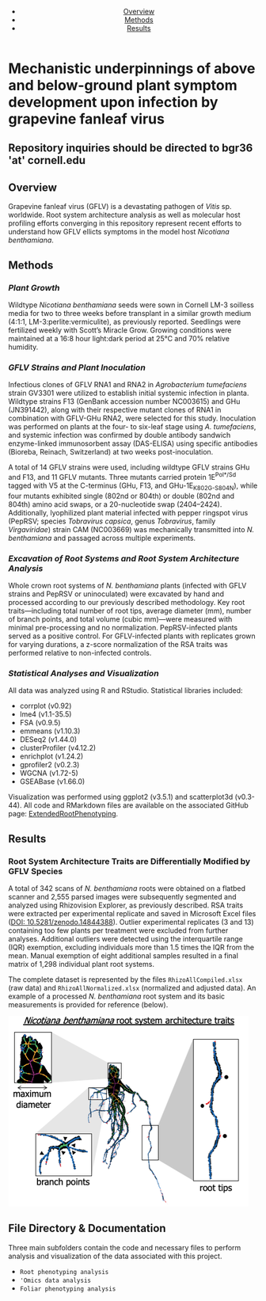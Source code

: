<!DOCTYPE html>
<html lang="en">
  <head>
    <meta charset="UTF-8">
    <meta name="viewport" content="width=device-width, initial-scale=1">
    <link rel="stylesheet" href="styles.css">
    <!-- Optionally include a CSS framework (like Bootstrap) for easier responsiveness -->
  </head>
  <body>
    <!-- Header Section -->
    <header>
      <nav>
        <ul>
          <li><a href="#overview">Overview</a></li>
          <li><a href="#methods">Methods</a></li>
          <li><a href="#results">Results</a></li>
        </ul>
      </nav>
    </header>
      <h1>Mechanistic underpinnings of above and below-ground plant symptom development upon infection by grapevine fanleaf virus</h1>
      <h2>Repository inquiries should be directed to bgr36 'at' cornell.edu</h2>    
    <!-- Main Content -->
    <main>
      <!-- Overview Section -->
      <section id="overview">
        <h2>Overview</h2>
        <p>
          Grapevine fanleaf virus (GFLV) is a devastating pathogen of <em>Vitis</em> sp. worldwide. Root system architecture analysis as well as molecular host profiling efforts converging in this repository represent recent efforts to understand how GFLV ellicts symptoms in the model host <em>Nicotiana benthamiana</em>.
        </p>
      </section>
    <main>
      <!-- Methods Section -->
      <section id="methods">
        <h2>Methods</h2>
        <!-- Plant Growth -->
        <article>
          <h3><em>Plant Growth</em></h3>
          <p>
            Wildtype <em>Nicotiana benthamiana</em> seeds were sown in Cornell LM-3 soilless media for two to three weeks before transplant in a similar growth medium (4:1:1, LM-3:perlite:vermiculite), as previously reported. Seedlings were fertilized weekly with Scott’s Miracle Grow. Growing conditions were maintained at a 16:8 hour light:dark period at 25°C and 70% relative humidity.
          </p>
        </article>
        <!-- GFLV Strains and Plant Inoculation -->
        <article>
          <h3><em>GFLV Strains and Plant Inoculation</em></h3>
          <p>
            Infectious clones of GFLV RNA1 and RNA2 in <em>Agrobacterium tumefaciens</em> strain GV3301 were utilized to establish initial systemic infection in planta. Wildtype strains F13 (GenBank accession number NC003615) and GHu (JN391442), along with their respective mutant clones of RNA1 in combination with GFLV-GHu RNA2, were selected for this study. Inoculation was performed on plants at the four- to six-leaf stage using <em>A. tumefaciens</em>, and systemic infection was confirmed by double antibody sandwich enzyme-linked immunosorbent assay (DAS-ELISA) using specific antibodies (Bioreba, Reinach, Switzerland) at two weeks post-inoculation.
          </p>
          <p>
            A total of 14 GFLV strains were used, including wildtype GFLV strains GHu and F13, and 11 GFLV mutants. Three mutants carried protein 1E<sup>Pol*/Sd</sup> tagged with V5 at the C-terminus (GHu, F13, and GHu-1E<sub>K802G-S804N</sub>), while four mutants exhibited single (802nd or 804th) or double (802nd and 804th) amino acid swaps, or a 20-nucleotide swap (2404–2424). Additionally, lyophilized plant material infected with pepper ringspot virus (PepRSV; species <em>Tobravirus capsica</em>, genus <em>Tobravirus</em>, family <em>Virgaviridae</em>) strain CAM (NC003669) was mechanically transmitted into <em>N. benthamiana</em> and passaged across multiple experiments.
          </p>
        </article>
        <!-- Excavation of Root Systems and Analysis -->
        <article>
          <h3><em>Excavation of Root Systems and Root System Architecture Analysis</em></h3>
          <p>
            Whole crown root systems of <em>N. benthamiana</em> plants (infected with GFLV strains and PepRSV or uninoculated) were excavated by hand and processed according to our previously described methodology. Key root traits—including total number of root tips, average diameter (mm), number of branch points, and total volume (cubic mm)—were measured with minimal pre-processing and no normalization. PepRSV-infected plants served as a positive control. For GFLV-infected plants with replicates grown for varying durations, a z-score normalization of the RSA traits was performed relative to non-infected controls.
          </p>
        </article>
        <!-- Statistical Analyses and Visualization -->
        <article>
          <h3><em>Statistical Analyses and Visualization</em></h3>
          <p>
            All data was analyzed using R and RStudio. Statistical libraries included:
          </p>
          <ul>
            <li>corrplot (v0.92)</li>
            <li>lme4 (v1.1-35.5)</li>
            <li>FSA (v0.9.5)</li>
            <li>emmeans (v1.10.3)</li>
            <li>DESeq2 (v1.44.0)</li>
            <li>clusterProfiler (v4.12.2)</li>
            <li>enrichplot (v1.24.2)</li>
            <li>gprofiler2 (v0.2.3)</li>
            <li>WGCNA (v1.72-5)</li>
            <li>GSEABase (v1.66.0)</li>
          </ul>
          <p>
            Visualization was performed using ggplot2 (v3.5.1) and scatterplot3d (v0.3-44). All code and RMarkdown files are available on the associated GitHub page: <a href="https://github.com/brandon-roy/ExtendedRootPhenotyping">ExtendedRootPhenotyping</a>.
          </p>
        </article>
      </section>
      <!-- Results Section -->
      <section id="results">
        <h2>Results</h2>
        <!-- Root Phenotyping and Data Acquisition -->
        <article>
          <h3>Root System Architecture Traits are Differentially Modified by GFLV Species</h3>
          <p>
            A total of 342 scans of <em>N. benthamiana</em> roots were obtained on a flatbed scanner and 2,555 parsed images were subsequently segmented and analyzed using Rhizovision Explorer, as previously described. RSA traits were extracted per experimental replicate and saved in Microsoft Excel files (<a href="https://doi.org/10.5281/zenodo.14844388" target="_blank">DOI: 10.5281/zenodo.14844388</a>). Outlier experimental replicates (3 and 13) containing too few plants per treatment were excluded from further analyses. Additional outliers were detected using the interquartile range (IQR) exemption, excluding individuals more than 1.5 times the IQR from the mean. Manual exemption of eight additional samples resulted in a final matrix of 1,298 individual plant root systems.
          </p>
          <p>
            The complete dataset is represented by the files <code>RhizoAllCompiled.xlsx</code> (raw data) and <code>RhizoAllNormalized.xlsx</code> (normalized and adjusted data). An example of a processed <em>N. benthamiana</em> root system and its basic measurements is provided for reference (below).
          </p>
          <img src="./Misc/RSA_figure.png" alt="Depiction of analyzed root system of <em>Nicotiana benthamiana</em>">
      <!-- File Directory & Documentation Section -->
      <section id="files">
        <h2>File Directory & Documentation</h2>
        <p>
          Three main subfolders contain the code and necessary files to perform analysis and visualization of the data associated with this project. 
        <ul>
          <li><code>Root phenotyping analysis</code></li>
          <li><code>'Omics data analysis</code></li>
          <li><code>Foliar phenotyping analysis</code></li>
        </ul>
        </p>
      </section>
